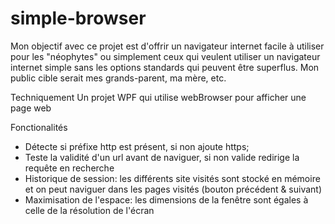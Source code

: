 # simple-browser
Mon objectif avec ce projet est d'offrir un navigateur internet facile à utiliser pour les "néophytes" ou simplement ceux qui veulent utiliser un navigateur internet simple sans les options standards qui peuvent être superflus. Mon public cible serait mes grands-parent, ma mère, etc.

Techniquement 
Un projet WPF qui utilise webBrowser pour afficher une page web

Fonctionalités
* Détecte si préfixe http est présent, si non ajoute https;
* Teste la validité d'un url avant de naviguer, si non valide redirige la requête en recherche
* Historique de session: les différents site visités sont stocké en mémoire et on peut naviguer dans les pages visités (bouton précédent & suivant)
* Maximisation de l'espace: les dimensions de la fenêtre sont égales à celle de la résolution de l'écran
